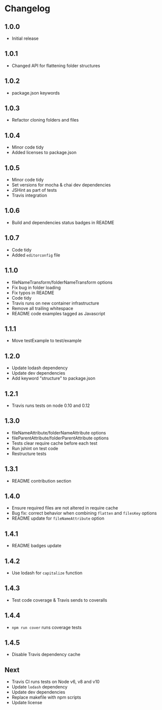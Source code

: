 # Changelog

## 1.0.0

* Initial release

## 1.0.1

* Changed API for flattening folder structures

## 1.0.2

* package.json keywords

## 1.0.3

* Refactor cloning folders and files

## 1.0.4

* Minor code tidy
* Added licenses to package.json

## 1.0.5

* Minor code tidy
* Set versions for mocha & chai dev dependencies
* JSHint as part of tests
* Travis integration

## 1.0.6

* Build and dependencies status badges in README

## 1.0.7

* Code tidy
* Added `editorconfig` file

## 1.1.0

* fileNameTransform/folderNameTransform options
* Fix bug in folder loading
* Fix typos in README
* Code tidy
* Travis runs on new container infrastructure
* Remove all trailing whitespace
* README code examples tagged as Javascript

## 1.1.1

* Move testExample to test/example

## 1.2.0

* Update lodash dependency
* Update dev dependencies
* Add keyword "structure" to package.json

## 1.2.1

* Travis runs tests on node 0.10 and 0.12

## 1.3.0

* fileNameAttribute/folderNameAttribute options
* fileParentAttribute/folderParentAttribute options
* Tests clear require cache before each test
* Run jshint on test code
* Restructure tests

## 1.3.1

* README contribution section

## 1.4.0

* Ensure required files are not altered in require cache
* Bug fix: correct behavior when combining `flatten` and `filesKey` options
* README update for `fileNameAttribute` option

## 1.4.1

* README badges update

## 1.4.2

* Use lodash for `capitalize` function

## 1.4.3

* Test code coverage & Travis sends to coveralls

## 1.4.4

* `npm run cover` runs coverage tests

## 1.4.5

* Disable Travis dependency cache

## Next

* Travis CI runs tests on Node v6, v8 and v10
* Update `lodash` dependency
* Update dev dependencies
* Replace makefile with npm scripts
* Update license
